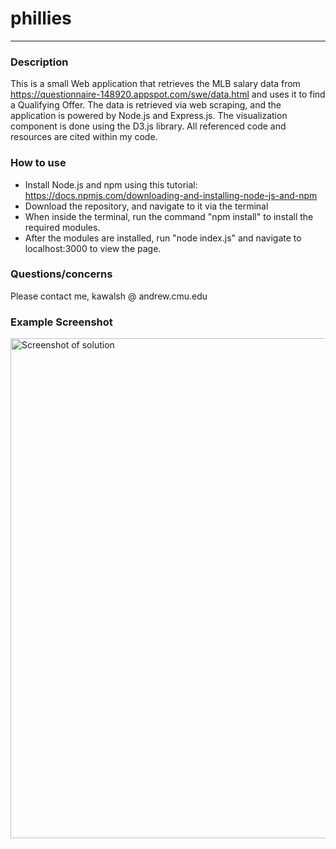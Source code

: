 # phillies
---
### Description
This is a small Web application that retrieves the MLB salary data from https://questionnaire-148920.appspot.com/swe/data.html and uses it to find a Qualifying Offer. The data is retrieved via web scraping, and the application is powered by Node.js and Express.js. The visualization component is done using the D3.js library. All referenced code and resources are cited within my code.

### How to use
- Install Node.js and npm using this tutorial: https://docs.npmjs.com/downloading-and-installing-node-js-and-npm
- Download the repository, and navigate to it via the terminal
- When inside the terminal, run the command "npm install" to install the required modules.
- After the modules are installed, run "node index.js" and navigate to localhost:3000 to view the page.

### Questions/concerns
Please contact me, kawalsh @ andrew.cmu.edu 

### Example Screenshot
<img width="800" alt="Screenshot of solution" src="https://user-images.githubusercontent.com/58400849/135899370-eeb034e6-f4e2-456d-8041-7ee6bb69e8c2.png">

